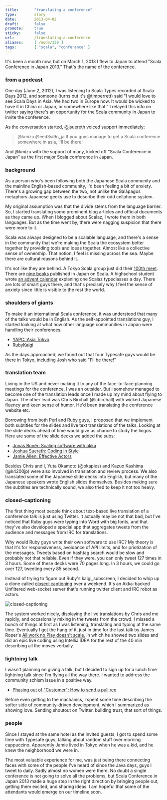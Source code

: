 ```yaml
---
title:       "translating a conference"
type:        story
date:        2013-04-02
draft:       false
promote:     true
sticky:      false
url:         /translating-a-conference
aliases:     [ /node/130 ]
tags:        [ "scala", "conference" ]
---
```


It's been a month now, but on March 1, 2013 I flew to Japan to attend "Scala Conference in Japan 2013." That's the name of the conference.

### from a podcast

One day (June 2, 2012), I was listening to Scala Types recorded at Scala Days 2012, and someone (turns out it's @timperrett) said "I would love to see Scala Days in Asia. We had two in Europe now. It would be wicked to have it in China or Japan, or somewhere like that." I relayed this info on twitter saying there's an opportunity for the Scala community in Japan to invite the conference.

As the conversation started, [@jsuereth](https://twitter.com/jsuereth/status/208708052134789123) voiced support immediately:

> @kmizu @eed3si9n_ja If you guys manage to get a Scala conference somewhere in asia, I'll be there!

And @kmizu with the support of many, kicked off "Scala Conference in Japan" as the first major Scala conference in Japan.

### background

As a person who's been following both the Japanese Scala community and the mainline English-based community, I'd been feeling a bit of anxiety. There's a growing gap between the two, not unlike the Galápagos metaphors Japanese geeks use to describe their odd cellphone system.

My original assumption was that the divide stems from the language barrier. So, I started translating some prominent blog articles and official documents as they came up. When I blogged about Scalaz, I wrote them in both languages. But as the time went by, there were nagging suspicion that there were more to it.

Scala was always designed to be a scalable language, and there's a sense in the community that we're making the Scala the ecosystem better together by providing tools and ideas together. Almost like a collective sense of ownership. That notion, I feel is missing across the sea. Maybe there are cultural reasons behind it.

It's not like they are behind. A Tokyo Scala group just did their [100th meet](http://partake.in/events/615caa8e-dac4-405a-98a9-c8cc067b1ed9). There are [nine books](http://www.scala-lang.org/node/959) published in Japan on Scala. A highschool student wrote [an advent calendar](http://partake.in/events/4b3afdc8-e4ec-4010-b8ec-31b89210dda0) explaning one Scalaz typeclasses a day. There are lots of smart guys there, and that's precisely why I feel the sense of anxiety since little is visible to the rest the world.

### shoulders of giants

To make it an international Scala conference, it was understood that many of the talks would be in English. As the self-appointed translations guy, I started looking at what how other language communities in Japan were handling their conferences.

- [YAPC::Asia Tokyo](http://yapcasia.org/2012/talk/)
- [RubyKaigi](http://rubykaigi.org/2011/en/schedule/grid)

As the days approached, we found out that four Typesafe guys would be there in Tokyo, including Josh who said "I'll be there!"

### translation team

Living in the US and never making it to any of the face-to-face planning meetings for the conference, I was an outsider. But I somehow managed to become one of the translation leads once I made up my mind about flying to Japan. The other lead was Chris Birchall (@cbirchall) with wicked Japanese fluency and keen sense of humor. He'd been translating the conference website etc.

Borrowing from both Perl and Ruby guys, I proposed that we implement both subtitles for the slides and live text translations of the talks. Looking at the slide decks ahead of time would give us chance to study the lingos. Here are some of the slide decks we added the subs:

- [Jonas Bonér: Scaling software with akka](http://www.slideshare.net/scalaconfjp/scaling-software-with-akka)
- [Joshua Suereth: Coding in Style](http://www.slideshare.net/scalaconfjp/coding-in-style)
- [Jamie Allen: Effective Actors](http://www.slideshare.net/shinolajla/effective-actors-japanesesub)

Besides Chris and I, Yuta Okamoto (@okapies) and Kazuo Kashima (@k4200jp) were also involved in translation and review process. We also translated some of the Japanese slide decks into English, but many of the Japanese speakers wrote English slides themselves. Besides making sure the subtitles are technically sound, we also tried to keep it not too heavy.

### closed-captioning

The first thing most people think about text-based live translation of a conference talk is just using Twitter. It actually may be not that bad, but I've noticed that Ruby guys were typing into Word with big fonts, and that they've also developed a special app that aggregates tweets from the audience and messages from IRC for translations.

Why would Ruby guys write their own software to use IRC? My theory is that it's for responsiveness, avoidance of API limits, and for priotization of the messages. Tweets based on hashtag search would be slow and probably not that reliable. Even if they were, you can only tweet 127 times in 3 hours. Some of these decks were 70 pages long. In 3 hours, we could go over 127, tweeting every 85 second.

Instead of trying to figure out Ruby's kaigi_subscreen, I decided to whip up a clone called [closed-captioning](https://github.com/eed3si9n/closed-captioning) over a weekend. It's an Akka-backed Unfiltered web-socket server that's running twitter client and IRC robot as actors.

![closed-captioning](https://raw.github.com/eed3si9n/closed-captioning/master/screenshot.png)

The system worked nicely, displaying the live translations by Chris and me rapidly, and occasionally mixing in the tweets from the crowd. I missed a bunch of things at first as I was listening, translating and typing at the same time. Eventually I got the hang of it, just in time for the last talk by James Roper's [All work no Play doesn't scale](http://prezi.com/vtmxbxmpiroy/all-work-no-play-doesnt-scale/), in which he showed two slides and did an epic live coding using IntelliJ IDEA for the rest of the 40 min describing all the moves verbally.

### lightning talk

I wasn't planning on giving a talk, but I decided to sign up for a lunch time lightning talk since I'm flying all the way there. I wanted to address the community schism issue in a positive way.

- [Phasing out of "Customer": How to send a pull req](http://eed3si9n.com/scalaconfjp2013/)

Before even getting to the machanics, I spent some time describing the softer side of community-driven development, which I summarized as showing love. Sending shoutout on Twitter, building trust, that sort of things.

### people

Since I stayed at the same hotel as the invited guests, I got to spend some time with Typesafe guys, talking about random stuff over morning cappuccino. Apparently Jamie lived in Tokyo when he was a kid, and he knew the neighborhood we were in.

The most valuable experience for me, was just being there connecting faces with some of the people I've heard of since the Java days, guys I tweet to daily. Sadly almost no women were there. No doubt a single conference is not going to solve all the problems, but Scala Conference in Japan 2013 made a huge step in the right direction by bringing people out, getting them excited, and sharing ideas. I am hopeful that some of the attendants would emerge on our timeline soon.
